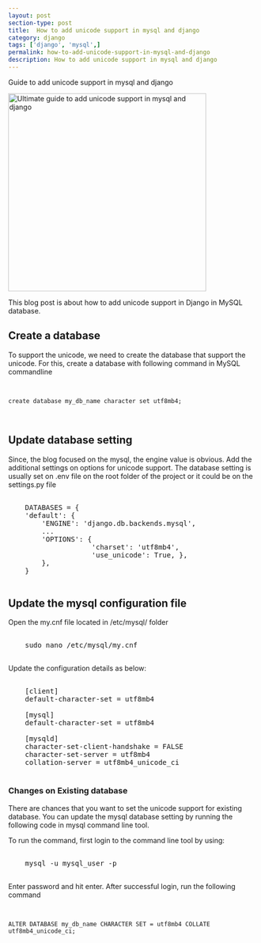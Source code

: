 ```yaml
---
layout: post
section-type: post
title:  How to add unicode support in mysql and django
category: django
tags: ['django', 'mysql',]
permalink: how-to-add-unicode-support-in-mysql-and-django
description: How to add unicode support in mysql and django
---
```

Guide to add unicode support in mysql and django
<!--more-->

<img
    src="{{site.baseurl}}/img/posts/django-mysql-unicode-support.png"
    class="img-thumbnail img-rounded" height="400px"
    title="Ultimate guide to  add unicode support in mysql and django"
    alt="Ultimate guide to  add unicode support in mysql and django">

<section>
<p>
This blog post is about how to add unicode support in Django in MySQL database.
</p>
</section> 


<section>
<h2>Create a database</h2>
<p>
    To support the unicode, we need to create the database that support the unicode. For this, create a database with
    following command in MySQL commandline
</p>
<pre>

    create database my_db_name character set utf8mb4;

</pre>
</section>
<section>

<h2>Update database setting</h2>
<p>
   Since, the blog focused on the mysql, the engine value is obvious. Add the additional settings  on options for 
unicode support. The database setting is usually set on .env file on the root folder of the project or it could be on 
the settings.py file
</p>

<pre>

    DATABASES = {
    'default': {
        'ENGINE': 'django.db.backends.mysql',
        ...
        'OPTIONS': {
                    'charset': 'utf8mb4',
                    'use_unicode': True, },
        },
    }
    
</pre>
</section>

<section>
<h2>Update the mysql configuration file</h2>
<p>Open the <span class="important">my.cnf</span> file located in  <span class="important">/etc/mysql/</span> folder</p>

<pre>
    
    sudo nano /etc/mysql/my.cnf
    
</pre>

<p>Update the configuration details as below:</p>

<pre>

    [client]
    default-character-set = utf8mb4
    
    [mysql]
    default-character-set = utf8mb4
    
    [mysqld]
    character-set-client-handshake = FALSE
    character-set-server = utf8mb4
    collation-server = utf8mb4_unicode_ci

</pre>
</section>
<section>
<h3>Changes on Existing database</h3>
<p>There are chances that you want to set the unicode support for existing database. You can update the mysql database 
setting by running the following code in mysql command line tool.
</p>

<p>To run the command, first login to the command line tool by using: </p>


<pre>

    mysql -u mysql_user -p 

</pre>

<p>Enter password and hit enter. After successful login, run the following command</p>
<pre>

    ALTER DATABASE my_db_name CHARACTER SET = utf8mb4 COLLATE utf8mb4_unicode_ci;

</pre>
</section>
<section></section>
<section></section>

